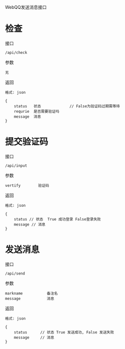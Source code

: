 WebQQ发送消息接口

# 检查

接口

    /api/check

参数

    无

返回

    格式: json

    {
        status   状态             // False为验证码过期需等待
        requrie  是否需要验证吗
        message  消息
    }


# 提交验证码

接口

    /api/input

参数

    vertify        验证码

返回

    格式: json

    {
        status // 状态  True 成功登录 False登录失败
        message // 消息
    }



# 发送消息

接口

    /api/send

参数

    markname           备注名
    message            消息

返回

    格式: json

    {
        status      // 状态 True 发送成功, False 发送失败
        message     // 消息
    }
